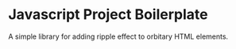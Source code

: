 # Javascript Project Boilerplate
A simple library for adding ripple effect to orbitary HTML elements.